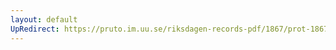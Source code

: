```yaml
---
layout: default
UpRedirect: https://pruto.im.uu.se/riksdagen-records-pdf/1867/prot-1867--ak--320/prot-1867--ak--320_015.pdf
---
```

